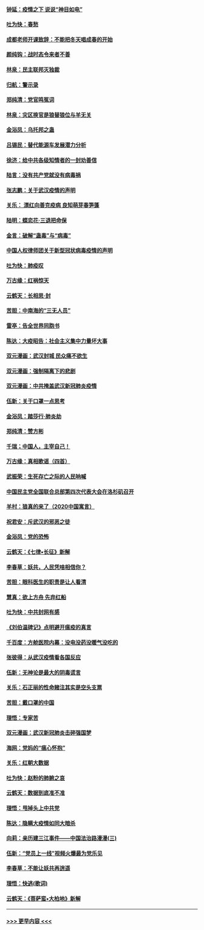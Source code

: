 #### [钟延：疫情之下 说说“神目如电”](../pages/nsc993/n11873121.md?t=02162311) 
#### [吐为快：春愁](../pages/nsc993/n11872801.md?t=02162311) 
#### [成都老师开课致辞：不能把冬天唱成春的开始](../pages/nsc993/n11872653.md?t=02162311) 
#### [颜纯钩：战时态令来者不善](../pages/nsc993/n11872011.md?t=02162311) 
#### [林泉：民主联邦灭独裁](../pages/nsc993/n11870998.md?t=02162311) 
#### [归航：警示录](../pages/nsc993/n11870963.md?t=02162311) 
#### [郑纯清：党官鸣冤词](../pages/nsc993/n11870938.md?t=02162311) 
#### [林泉：灾区换官是狼替狼位与羊无关](../pages/nsc993/n11870896.md?t=02162311) 
#### [金浴凤：乌托邦之蛊](../pages/nsc993/n11870879.md?t=02162311) 
#### [吕锡民：替代能源车发展潜力分析](../pages/nsc993/n11870656.md?t=02162311) 
#### [徐济：给中共各级知情者的一封劝善信](../pages/nsc993/n11868561.md?t=02162311) 
#### [陆言：没有共产党就没有病毒祸](../pages/nsc993/n11868232.md?t=02162311) 
#### [张志鹏：关于武汉疫情的声明](../pages/nsc993/n11867182.md?t=02162311) 
#### [关乐： 漂红向善克疫病 良知萌芽春笋蓬](../pages/nsc993/n11865710.md?t=02162311) 
#### [陆明：蝶恋花‧三退把命保](../pages/nsc993/n11865673.md?t=02162311) 
#### [金言：破解“蛊毒”与“病毒”](../pages/nsc993/n11864103.md?t=02162311) 
#### [中国人权律师团关于新型冠状病毒疫情的声明](../pages/nsc993/n11864249.md?t=02162311) 
#### [吐为快：肺疫叹](../pages/nsc993/n11864027.md?t=02162311) 
#### [万古缘：红祸惊天](../pages/nsc993/n11864079.md?t=02162311) 
#### [云鹤天：长相思‧封](../pages/nsc993/n11864006.md?t=02162311) 
#### [苦胆：中南海的“三无人员”](../pages/nsc993/n11862997.md?t=02162311) 
#### [雷亭：告全世界同胞书](../pages/nsc993/n11862572.md?t=02162311) 
#### [陈达：大疫昭告：社会主义集中力量坏大事](../pages/nsc993/n11859419.md?t=02162311) 
#### [双元漫画：武汉封城 民众痛不欲生](../pages/nsc993/n11859287.md?t=02162311) 
#### [双元漫画：强制隔离下的悲剧](../pages/nsc993/n11859244.md?t=02162311) 
#### [双元漫画：中共掩盖武汉新冠肺炎疫情](../pages/nsc993/n11858249.md?t=02162311) 
#### [伍新：关于口罩一点思考](../pages/nsc993/n11859195.md?t=02162311) 
#### [金浴凤：踏莎行‧肺炎劫](../pages/nsc993/n11858227.md?t=02162311) 
#### [郑纯清：赞方彬](../pages/nsc993/n11856803.md?t=02162311) 
#### [千瑞；中国人，主宰自己！](../pages/nsc993/n11856793.md?t=02162311) 
#### [万古缘：真相歌谣（四首）](../pages/nsc993/n11856263.md?t=02162311) 
#### [武振荣：生死存亡之际的人民呐喊](../pages/nsc993/n11856256.md?t=02162311) 
#### [中国民主党全国联合总部第四次代表大会在洛杉矶召开](../pages/nsc993/n11856344.md?t=02162311) 
#### [羊村：狼真的来了（2020中国寓言）](../pages/nsc993/n11856229.md?t=02162311) 
#### [祝君安：斥武汉的邪恶之徒](../pages/nsc993/n11855861.md?t=02162311) 
#### [金浴凤：党的恐怖](../pages/nsc993/n11855849.md?t=02162311) 
#### [云鹤天：《七律▪长征》新解](../pages/nsc993/n11855479.md?t=02162311) 
#### [李春草：妖共，人民凭啥相信你？](../pages/nsc993/n11855196.md?t=02162311) 
#### [苦胆：眼科医生的职责是让人看清](../pages/nsc993/n11853840.md?t=02162311) 
#### [慧真：欲上方舟 先弃红船](../pages/nsc993/n11853483.md?t=02162311) 
#### [吐为快：中共封网有感](../pages/nsc993/n11852575.md?t=02162311) 
#### [《刘伯温碑记》点明避开瘟疫的真言](../pages/nsc993/n11852128.md?t=02162311) 
#### [千百度：方舱医院内幕：没电没药没暖气没吃的](../pages/nsc993/n11850211.md?t=02162311) 
#### [张彼得：从武汉疫情看各国反应](../pages/nsc993/n11850102.md?t=02162311) 
#### [伍新：无神论是最大的阴毒谎言](../pages/nsc993/n11846129.md?t=02162311) 
#### [关乐：石正丽的性命赌注其实是空头支票](../pages/nsc993/n11846109.md?t=02162311) 
#### [苦胆：戴口罩的中国](../pages/nsc993/n11845576.md?t=02162311) 
#### [理悟：专家苦](../pages/nsc993/n11845564.md?t=02162311) 
#### [双元漫画：武汉新冠肺炎击碎强国梦](../pages/nsc993/n11843320.md?t=02162311) 
#### [海网：党妈的“瘟心怀抱”](../pages/nsc993/n11840740.md?t=02162311) 
#### [关乐：红朝大数据](../pages/nsc993/n11840675.md?t=02162311) 
#### [吐为快：赵粉的肺腑之哀](../pages/nsc993/n11840618.md?t=02162311) 
#### [云鹤天：数据到底准不准](../pages/nsc993/n11840325.md?t=02162311) 
#### [理悟：甩掉头上中共党](../pages/nsc993/n11838826.md?t=02162311) 
#### [陈达：隐瞒大疫情如同大暗杀](../pages/nsc993/n11838771.md?t=02162311) 
#### [向莉：亲历建三江事件——中国法治路漫漫(三)](../pages/nsc993/n11831825.md?t=02162311) 
#### [伍新：“党员上一线”视频火爆最为党乐见](../pages/nsc993/n11838200.md?t=02162311) 
#### [李春草：不能让妖共再逍遥](../pages/nsc993/n11838102.md?t=02162311) 
#### [理悟：快逃(歌词)](../pages/nsc993/n11838083.md?t=02162311) 
#### [云鹤天：《菩萨蛮▪大柏地》新解](../pages/nsc993/n11838059.md?t=02162311) 

----
#### [ >>> 更早内容 <<< ](../indexes/nsc993-earlier.md)
